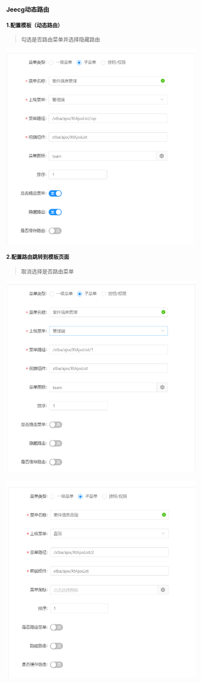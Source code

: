 ### Jeecg动态路由

#### 1.配置模板（动态路由）

> 勾选是否路由菜单并选择隐藏路由

![image-20201124091931936](Jeecg动态路由.assets/image-20201124091931936.png)

#### 2.配置路由跳转到模板页面

> 取消选择是否路由菜单

![image-20201124092136728](Jeecg动态路由.assets/image-20201124092136728.png)

![image-20201124092204697](Jeecg动态路由.assets/image-20201124092204697.png)